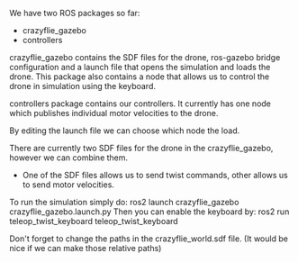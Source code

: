 We have two ROS packages so far:

 - crazyflie_gazebo
 - controllers

crazyflie_gazebo contains the SDF files for the drone, ros-gazebo bridge configuration and a launch file that opens the simulation and loads the drone.
This package also contains a node that allows us to control the drone in simulation using the keyboard.

controllers package contains our controllers. It currently has one node which publishes individual motor velocities to the drone.

By editing the launch file we can choose which node the load.

There are currently two SDF files for the drone in the crazyflie_gazebo, however we can combine them.
- One of the SDF files allows us to send twist commands, other allows us to send motor velocities.

To run the simulation simply do:
ros2 launch crazyflie_gazebo crazyflie_gazebo.launch.py
Then you can enable the keyboard by:
ros2 run teleop_twist_keyboard teleop_twist_keyboard

Don't forget to change the paths in the crazyflie_world.sdf file. (It would be nice if we can make those relative paths)
